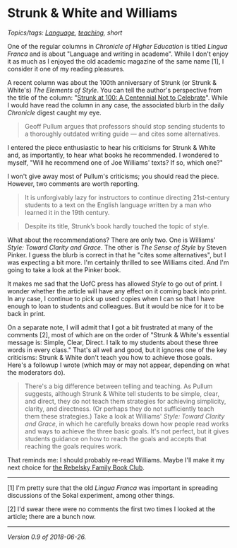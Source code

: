 Strunk & White and Williams
===========================

*Topics/tags: [Language](index-language), [teaching](index-teaching), short*

One of the regular columns in _Chronicle of Higher Education_ is titled
_Lingua Franca_ and is about "Language and writing in academe".  While I
don't enjoy it as much as I enjoyed the old academic magazine of the
same name [1], I consider it one of my reading pleasures.

A recent column was about the 100th anniversary of Strunk (or Strunk &
White's) _The Elements of Style_.  You can tell the author's perspective
from the title of the column: "[Strunk at 100: A Centennial Not to
Celebrate](https://www.chronicle.com/blogs/linguafranca/2018/06/20/strunk-at-100-a-centennial-not-to-celebrate/)".
While I would have read the column in any case, the associated blurb in
the daily _Chronicle_ digest caught my eye.

> Geoff Pullum argues that professors should stop sending students to
a thoroughly outdated writing guide — and cites some alternatives.

I entered the piece enthusiastic to hear his criticisms for Strunk & White
and, as importantly, to hear what books he recommended.  I wondered to myself,
"Will he recommend one of Joe Williams' texts?  If so, which one?"

I won't give away most of Pullum's criticisms; you should read the piece.
However, two comments are worth reporting.

> It is unforgivably lazy for instructors to continue directing 21st-century students to a text on the English language written by a man who learned it in the 19th century. 

> Despite its title, Strunk’s book hardly touched the topic of style. 

What about the recommendations?  There are only two.  One is Williams'
_Style: Toward Clarity and Grace_.  The other is _The Sense of Style_
by Steven Pinker.  I guess the blurb is correct in that he "cites some
alternatives", but I was expecting a bit more.  I'm certainly thrilled
to see Williams cited.  And I'm going to take a look at the Pinker book.

It makes me sad that the UofC press has allowed _Style_ to go out
of print.  I wonder whether the article will have any effect on it
coming back into print.  In any case, I continue to pick up used copies
when I can so that I have enough to loan to students and colleagues.
But it would be nice for it to be back in print.

On a separate note, I will admit that I got a bit frustrated at many of
the comments [2], most of which are on the order of "Strunk & White's
essential message is: Simple, Clear, Direct. I talk to my students
about these three words in every class."  That's all well and good,
but it ignores one of the key criticisms: Strunk & White don't teach
you how to achieve those goals.  Here's a followup I wrote (which may
or may not appear, depending on what the moderators do).

> There's a big difference between telling and teaching. As Pullum
suggests, although Strunk & White tell students to be simple, clear,
and direct, they do not teach them strategies for achieving simplicity,
clarity, and directness. (Or perhaps they do not sufficiently teach
them these strategies.) Take a look at Williams' _Style: Toward Clarity
and Grace_, in which he carefully breaks down how people read works and
ways to achieve the three basic goals. It's not perfect, but it gives
students guidance on how to reach the goals and accepts that reaching
the goals requires work.

That reminds me: I should probably re-read Williams.  Maybe I'll make it
my next choice for [the Rebelsky Family Book Club](family-book-club-mindset).

---

[1] I'm pretty sure that the old _Lingua Franca_ was important in spreading
discussions of the Sokal experiment, among other things.

[2] I'd swear there were no comments the first two times I looked at the
article; there are a bunch now.

---

*Version 0.9 of 2018-06-26.*
